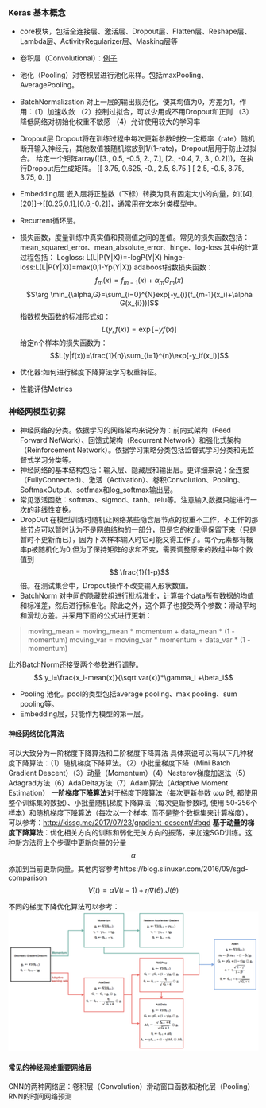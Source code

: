 ### Keras 基本概念
- core模块，包括全连接层、激活层、Dropout层、Flatten层、Reshape层、Lambda层、ActivityRegularizer层、Masking层等

- 卷积层（Convolutional）：[例子](http://i.imgur.com/KPyqPOB.gif)
- 池化（Pooling）对卷积层进行池化采样。包括maxPooling、AveragePooling。
- BatchNormalization 对上一层的输出规范化，使其均值为0，方差为1。作用：（1）加速收敛 （2）控制过拟合，可以少用或不用Dropout和正则 （3）降低网络对初始化权重不敏感 （4）允许使用较大的学习率
- Dropout层 Dropout将在训练过程中每次更新参数时按一定概率（rate）随机断开输入神经元，其他数值被随机缩放到1/(1-rate)，Dropout层用于防止过拟合。
给定一个矩阵array([[3., 0.5,  -0.5,  2., 7.],                   [2., -0.4,   7.,  3., 0.2]])，在执行Dropout后生成矩阵。
[[ 3.75,   0.625, -0.,     2.5,    8.75 ]
 [ 2.5,   -0.5,    8.75,   3.75,   0.   ]]

- Embedding层 嵌入层将正整数（下标）转换为具有固定大小的向量，如[[4],[20]]->[[0.25,0.1],[0.6,-0.2]]，通常用在文本分类模型中。

- Recurrent循环层。

- 损失函数，度量训练中真实值和预测值之间的差值。常见的损失函数包括：mean_squared_error、mean_absolute_error、hinge、log-loss
其中的计算过程包括：
Logloss: L(L|P(Y|X))=-logP(Y|X)
hinge-loss:L(L|P(Y|X))=max(0,1-Yp(Y|X))
adaboost指数损失函数：
$$f_m(x)=f_{m-1}(x)+\alpha_m G_m(x)$$
$$\arg \min_{\alpha,G}=\sum_{i=0}^{N}exp[-y_{i}(f_{m-1}(x_i)+\alpha G(x_{i}))]$$
指数损失函数的标准形式如：
$$L(y,f(x))=\exp[-yf(x)]$$
给定n个样本的损失函数为：
$$L(y|f(x))=\frac{1}{n}\sum_{i=1}^{n}\exp[-y_if(x_i)]$$

- 优化器:如何进行梯度下降算法学习权重特征。

- 性能评估Metrics




### 神经网模型初探
- 神经网络的分类。依据学习的网络架构来说分为：前向式架构（Feed Forward NetWork）、回馈式架构（Recurrent Network）和强化式架构（Reinforcement Network）。依据学习策略分类包括监督式学习分类和无监督式学习分类等。
- 神经网络的基本结构包括：输入层、隐藏层和输出层。更详细来说：全连接（FullyConnected）、激活（Activation）、卷积Convolution、Pooling、SoftmaxOutput、sotfmax和log_softmax输出层。
- 常见激活函数：softmax、sigmod、tanh、relu等。注意输入数据只能进行一次的非线性变换。
- DropOut 在模型训练时随机让网络某些隐含层节点的权重不工作，不工作的那些节点可以暂时认为不是网络结构的一部分，但是它的权重得保留下来（只是暂时不更新而已），因为下次样本输入时它可能又得工作了。每个元素都有概率p被随机化为0,但为了保持矩阵的求和不变，需要调整原来的数组中每个数值到$$ \frac{1}{1-p}$$倍。在测试集合中，Dropout操作不改变输入形状数值。
- BatchNorm 对中间的隐藏数组进行批标准化，计算每个data所有数据的均值和标准差，然后进行标准化。除此之外，这个算子也接受两个参数：滑动平均和滑动方差。并采用下面的公式进行更新：
>moving_mean = moving_mean * momentum + data_mean * (1 - momentum)
moving_var = moving_var * momentum + data_var * (1 - momentum)

此外BatchNorm还接受两个参数进行调整。 $$ y_i=\frac{x_i-mean(x)}{\sqrt var(x)}*\gamma_i +\beta_i$$
- Pooling 池化。pool的类型包括average pooling、max pooling、sum pooling等。
- Embedding层，只能作为模型的第一层。

#### 神经网络优化算法
可以大致分为一阶梯度下降算法和二阶梯度下降算法
具体来说可以有以下几种梯度下降算法：（1）随机梯度下降算法。（2）小批量梯度下降（Mini Batch Gradient Descent）（3）动量（Momentum）（4）Nesterov梯度加速法（5）Adagrad方法（6）AdaDelta方法（7）Adam算法（Adaptive Moment Estimation）
**一阶梯度下降算法**对于梯度下降算法（每次更新参数 ωω 时, 都使用整个训练集的数据）、小批量随机梯度下降算法（每次更新参数时, 使用 50-256个样本）和随机梯度下降算法（每次以一个样本, 而不是整个数据集来计算梯度），可以参考：http://kissg.me/2017/07/23/gradient-descent/#bgd
**基于动量的梯度下降算法**：优化相关方向的训练和弱化无关方向的振荡，来加速SGD训练。这种新方法将上个步骤中更新向量的分量 $$\alpha$$ 添加到当前更新向量。其他内容参考https://blog.slinuxer.com/2016/09/sgd-comparison
$$V(t)=\alpha V(t−1)+η∇(θ).J(θ)$$

不同的梯度下降优化算法可以参考：
![](/assets/relation.png)

#### 常见的神经网络重要网络层
CNN的两种网络层：卷积层（Convolution）滑动窗口函数和池化层（Pooling）
RNN的时间网络预测





